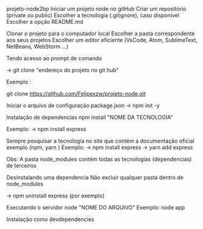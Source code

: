 projeto-node2bp
Iniciar um projeto node no gitHub
Criar um repositório (private ou public) Escolher a tecnologia (.gitignore), caso disponível Escolher a opção README.md

Clonar o projeto para o computador local
Escolher a pasta correspondente aos seus projetos Escolher um editor eficiente (VsCode, Atom, SublimeText, NetBeans, WebStorm ...)

Tendo acesso ao prompt de comando

-> git clone "endereço do projeto no git hub"

Exemplo :

git clone https://github.com/Felipexzw/projeto-node.git

Iniciar o arquivo de configuração package.json
-> npm init -y

Instalação de dependencias
npm install "NOME DA TECNOLOGIA"

Exemplo: -> npm install express

Sempre pesquisar a tecnologia no site que contém a documentação oficial exemplo (npm, yarn ) Exemplo: -> npm install express -> yarn add express

Obs: A pasta node_modules contém todas as tecnologias (dependencias) de terceiros

Desinstalando uma dependencia
Não excluir qualquer pasta dentro de node_modules

-> npm uninstall express (por exemplo)

Executando o servidor
node "NOME DO ARQUIVO" Exemplo: node app

Instalação como devdependencies

